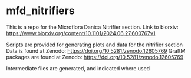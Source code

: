 # mfd_nitrifiers
This is a repo for the Microflora Danica Nitrifier section. 
Link to biorxiv: https://www.biorxiv.org/content/10.1101/2024.06.27.600767v1


Scripts are provided for generating plots and data for the nitrifier section
Data is found at Zenodo: https://doi.org/10.5281/zenodo.12605769 
GraftM packages are found at Zenodo: https://doi.org/10.5281/zenodo.12605769 


Intermediate files are generated, and indicated where used
